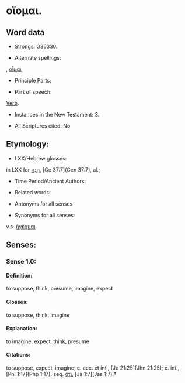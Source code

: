 # οἴομαι.

<!-- Status: S2=NeedsReview -->
<!-- Lexica used for edits: BDAG, FFM, LN, A-S -->

## Word data

* Strongs: G36330.

* Alternate spellings:

, [οἶμαι](),

* Principle Parts: 


* Part of speech: 

[Verb](http://ugg.readthedocs.io/en/latest/verb.html).

* Instances in the New Testament: 3.

* All Scriptures cited: No

## Etymology: 


* LXX/Hebrew glosses: 

in LXX for [הִנֵּה](//en-uhl/H2009), [Ge 37:7](Gen 37:7), al.;

* Time Period/Ancient Authors: 


* Related words: 

* Antonyms for all senses

* Synonyms for all senses: 

 v.s. [ἡγέομαι](../G22330/01.md).

## Senses: 


### Sense  1.0: 

#### Definition: 

to suppose, think, presume, imagine, expect

#### Glosses: 

to suppose, think, imagine

#### Explanation: 

to imagine, expect, think, presume

#### Citations: 

to suppose, expect, imagine; c. acc. et inf., [Jo 21:25](Jhn 21:25); c. inf., [Phl 1:17](Php 1:17); seq. [ὅτι](), [Ja 1:7](Jas 1:7).†
